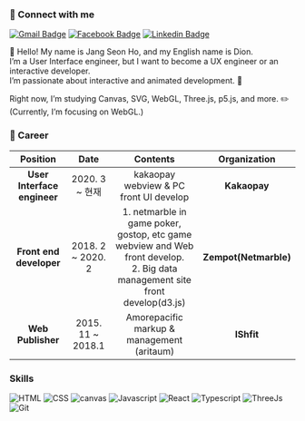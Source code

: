### :calling: Connect with me

[![Gmail Badge](https://img.shields.io/badge/Gmail-d14836?style=flat-square&logo=Gmail&logoColor=white&link=mailto:dion.hoooo@gmail.com)](mailto:dion.hoooo@gmail.com)
[![Facebook Badge](https://img.shields.io/badge/facebook-1877f2?style=flat-square&logo=facebook&logoColor=white&link=https://www.facebook.com/seonho.jang1)](https://www.facebook.com/seonho.jang1)
[![Linkedin Badge](https://img.shields.io/badge/-LinkedIn-blue?style=flat-square&logo=Linkedin&logoColor=white&link=https://www.linkedin.com/in/seonho-jang-460685176)](https://www.linkedin.com/in/seonho-jang-460685176)

<p>👋 Hello! My name is Jang Seon Ho, and my English name is Dion.<br/>
I’m a User Interface engineer, but I want to become a UX engineer or an interactive developer.<br/>
I’m passionate about interactive and animated development. 💞<br/>

Right now, I’m studying Canvas, SVG, WebGL, Three.js, p5.js, and more. ✏️<br/>
(Currently, I’m focusing on WebGL.)

</p>

### :running: Career

|        **Position**         |     **Date**      |                                                            **Contents**                                                            |   **Organization**    |
| :-------------------------: | :---------------: | :--------------------------------------------------------------------------------------------------------------------------------: | :-------------------: |
| **User Interface engineer** |  2020. 3 ~ 현재   |                                               kakaopay webview & PC front UI develop                                               |     **Kakaopay**      |
|   **Front end developer**   | 2018. 2 ~ 2020. 2 | 1. netmarble in game poker, gostop, etc game webview and Web front develop.<br /> 2. Big data management site front develop(d3.js) | **Zempot(Netmarble)** |
|      **Web Publisher**      | 2015. 11 ~ 2018.1 |                                          Amorepacific markup & management<br />(aritaum)                                           |      **IShfit**       |

### Skills

![HTML](https://img.shields.io/badge/-HTML-red?style=flat-square)
![CSS](https://img.shields.io/badge/-CSS-blue?style=flat-square)
![canvas](https://img.shields.io/badge/-Canvas-beige?style=flat-square)
![Javascript](https://img.shields.io/badge/-Javascript-f7df1e?style=flat-square&logo=javascript&logoColor=323330)
![React](https://img.shields.io/badge/-React-61DBFB?style=flat-square&logo=react&logoColor=white)
![Typescript](https://img.shields.io/badge/-Typescript-007acc?style=flat-square&logo=typescript&logoColor=white)
![ThreeJs](https://img.shields.io/badge/-Three.js-fff?style=flat-square&logo=three.js&logoColor=323330)
![Git](https://img.shields.io/badge/-Git-F1502F?style=flat-square&logo=git&logoColor=fff)

<!-- ![WebGL](https://img.shields.io/badge/-WebGL-fff?style=flat-square&logo=webgl&logoColor=323330) -->

